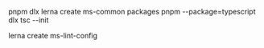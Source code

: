 pnpm dlx lerna create ms-common packages
pnpm --package=typescript dlx tsc --init  

lerna create ms-lint-config